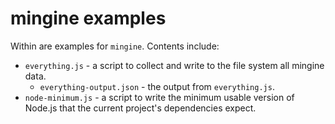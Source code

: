 # mingine examples

Within are examples for `mingine`. Contents include:

- `everything.js` - a script to collect and write to the file system all mingine data.
  - `everything-output.json` - the output from `everything.js`.
- `node-minimum.js` - a script to write the minimum usable version of Node.js that the current project's dependencies expect.
